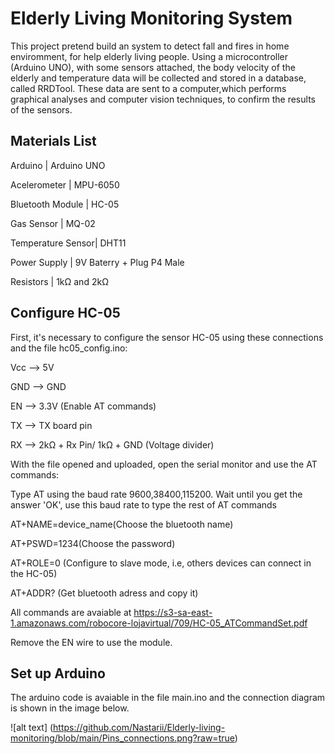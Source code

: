 # Elderly Living Monitoring System
This project pretend build an system to detect fall and fires in home enviromment, for help elderly living people. Using a microcontroller (Arduino UNO), with some
sensors attached, the body velocity of the elderly and temperature data will be collected and stored in a database, called RRDTool. These data are sent to a computer,which performs graphical analyses and computer vision techniques, to confirm the results of the sensors.

## Materials List
Arduino           | Arduino UNO

Acelerometer      | MPU-6050

Bluetooth Module  | HC-05

Gas Sensor        | MQ-02

Temperature Sensor| DHT11

Power Supply      | 9V Baterry + Plug P4 Male

Resistors         | 1kΩ and 2kΩ

## Configure HC-05
First, it's necessary to configure the sensor HC-05 using these connections and the file hc05_config.ino:

Vcc --> 5V

GND --> GND

EN --> 3.3V (Enable AT commands)

TX  --> TX board pin

RX --> 2kΩ + Rx Pin/ 1kΩ + GND (Voltage divider)

With the file opened and uploaded, open the serial monitor and use the AT commands:

Type AT using the baud rate 9600,38400,115200. Wait until you get the answer 'OK', use this baud rate to type the rest of AT commands

AT+NAME=device_name(Choose the bluetooth name)

AT+PSWD=1234(Choose the password)

AT+ROLE=0 (Configure to slave mode, i.e, others devices can connect in the HC-05)

AT+ADDR? (Get bluetooth adress and copy it)

All commands are avaiable at https://s3-sa-east-1.amazonaws.com/robocore-lojavirtual/709/HC-05_ATCommandSet.pdf

Remove the EN wire to use the module.

## Set up Arduino

The arduino code is avaiable in the file main.ino and the connection diagram is shown in the image below.

![alt text] (https://github.com/Nastarii/Elderly-living-monitoring/blob/main/Pins_connections.png?raw=true)
